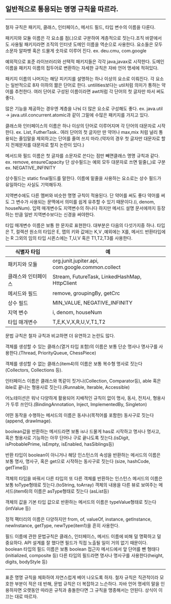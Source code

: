 ## 일반적으로 통용되는 명명 규칙을 따르라.

---

철자 규칙은 패키지, 클래스, 인터페이스, 메서드 필드, 타입 변수의 이름을 다룬다.

패키지와 모듈 이름은 각 요소를 점(.)으로 구분하여 계층적으로 짓는다.조직 바깥에서도 사용될 패키지라면 조직의 인터넷 도메인 이름을 역순으로 사용한다. 요소들은 모두 소문자 알파벳 혹은 드물게 숫자로 이루어 진다. ex. deu.cmu, com.google

예외적으로 표준 라이브러리와 선택적 패키지들은 각각 java,javax로 시작한다. 도메인 이름을 패키지 이름의 접두어로 변환하는 자세한 규칙은 자바 언어 명세에 적혀있다.

패키지 이름의 나머지는 해당 피키지를 설명하는 하나 이상의 요소로 이뤄진다. 각 요소는 일반적으로 8자 이하의 짦은 단어로 한다. untilities보다는 util처럼 의미가 통하는 약어를 추천한다. 여러 단어로 구성된 이름이라면 awt처럼 각 단어의 첫 글자만 따서 써도 좋다.

많은 기능을 제공하는 경우엔 계층을 나눠 더 많은 요소로 구성해도 좋다. ex. java.util -> java.util.concurrent.atomic과 같이 그밑에 수많은 패키지를 가지고 있다.

클래스와 인터페이스의 이름은 하나 이상의 단어로 이루어지며 각 단어의 대문자로 시작한다. ex. List, FutherTask.. 여러 단어의 첫 글자만 딴 약어나 max,mix 처럼 널리 통용되는 줄임말을 제외하고는 단어를 줄여 쓰지 마라.(약자의 경우 첫 글자만 대문자로 할지 전체문자를 대문자로 할지 논란이 있다.)

메서드와 필드 이름은 첫 글자를 소문자로 쓴다는 점만 빼면클래스 명명 규칙과 같다. ex. remove, ensureCapacity 단 상수필드는 예외 모두 대문자로 쓰면 밑줄(\_)로 구분 ex. NEGATIVE_INFINITY

상수필드는 static final필드를 말한다. 이름에 밑줄을 사용하는 요소로는 상수 필드가 유일하다는 사실도 기억해두자.

지역변수에도 다른 멤버와 비슷한 명명 규칙이 적용된다. 단 약어를 써도 좋다 약어를 써도 그 변수가 사용되는 문맥에서 의미를 쉽게 유추할 수 있기 때문이다.(i, denom, houseNum). 입력 매개변수도 지역변수의 하나다 하지만 메서드 설명 문서에까지 등장하는 만큼 일반 지역변수보다는 신경을 써야한다.

타입 매개변수 이름은 보통 한 문자로 표현한다. 대부분은 다음의 다섯가지중 하나. 타입은 T, 컬렉션 원소의 타입은 E, 맵의 키와 값에는 K,V ,예외에는 X를, 메서드 반환타입에는 R 그외의 임의 타입 시퀸스에는 T,U,V 혹은 T1,T2,T3를 사용한다.

| 식별자 타입         | 예                                               |
| ------------------- | ------------------------------------------------ |
| 패키지와 모듈       | org.junit.jupiter.api, com.google.common.collect |
| 클래스와 인터페이스 | Stream, FutureTask, LinkedHashMap, HttpClient    |
| 메서드와 필드       | remove, groupingBy, getCrc                       |
| 상수 필드           | MIN_VALUE, NEGATIVE_INFINITY                     |
| 지역 변수           | i, denom, houseNum                               |
| 타입 매개변수       | T,E,K,V,X,R,U,V,T1,T2                            |

문법 규칙은 철자 규칙과 비교하면 더 유연하고 논란도 많다.

객체를 생성할 수 있는 클래스(열거 타입 포함)의 이름은 보통 단순 명사나 명사구를 사용한다.(Thread, PriorityQueue, ChessPiece)

객체를 생성할 수 없는 클래스(item4)의 이름은 보통 복수형 명사로 짓는다(Collectors, Collections 등).

인터페이스 이름은 클래스와 똑같이 짓거나(Collection, Comparator등), able 혹은 ible로 끝나는 형용사로 짓는다.(Runnable, Iterable, Accessible)

어노테이션은 워낙 다양하게 활용되어 지배적인 규칙이 없이 명사, 동사, 전치사, 형용사가 두루 쓰인다.(BindingAnnotation, Inject, ImplementedBy, Singleton)

어떤 동작을 수행하는 메서드의 이름은 동사나(목적어를 포함한) 동사구로 짓는다(append, drawImage).

boolean값을 반환하는 메서드라면 보통 is나 드물게 has로 시작하고 명사나 명사고, 혹은 형용사로 기능하는 아무 단어나 구로 끝나도록 짓는다.(isDigit, isProbablePrime, isEmpty, isEnabled, hasSiblings등)

반환 타입이 boolean이 아니거나 해당 인스턴스의 속성을 반환하는 메서드의 이름은 보통 명사, 명사구, 혹은 get으로 시작하는 동사구로 짓는다 (size, hashCode, getTime등)

객체의 타입을 바꿔서 다른 타입의 또 다른 객체를 반환하는 인스턴스 메서드의 이름은 보통 toType형태로 짓는다.(toString, toArray) 객체의 내용을 다른 뷰로 보여주는 메서드(item6)의 이름은 asType형태로 짓는다 (asList등)

객체의 값을 기본 타입 값으로 반환하는 메서드의 이름은 typeValue형태로 짓는다(intValue 등)

정적 팩터리의 이름은 다양하지만 from, of, valueOf, instance, getInstance, newInstance, getType, newType(item1)을 흔히 사용한다.

필드 이름에 관한 문법규칙은 클래스, 인터페이스, 메서드 이름에 비해 덜 명확하고 덜 중요하다. API 설계를 잘 했다면 필드가 직접 노출될 일이 거의 없기 때문이다. boolean 타입의 필드 이름은 보통 boolean 접근자 메서드에서 앞 단어를 뺀 형태다 (initialized, composite 등) 다른 타입의 필드라면 명사나 명사구를 사용한다(height, digits, bodyStyle 등)

---

표준 명명 규칙을 체화하여 자연스럽게 베어 나오도록 하자. 철자 규칙은 직관적이라 모호한 부분이 적은 데 반해, 문법 규칙은 더 복잡하고 느슨하다. 자바 언어 명세의 말을 인용하자면 오랫동안 따라온 규칙과 충돌한다면 그 규칙을 맹종해서는 안된다. 상식이 이끄는 대로 따르자.
